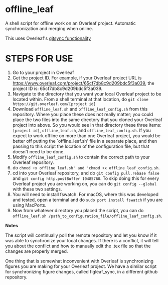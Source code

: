 # offline_leaf
A shell script for offline work on an Overleaf project. Automatic synchronization and merging when online.

This uses Overleaf's [gitsync functionality](https://www.overleaf.com/learn/how-to/Git_Integration_and_GitHub_Synchronization)

# STEPS FOR USE

1. Go to your project in Overleaf
2. Get the project ID. For example, if your Overleaf project URL is https://www.overleaf.com/project/65cf7db8c9d209bdc5f3a039, the project ID is: 65cf7db8c9d209bdc5f3a039.
3. Navigate to the directory that you want your local Overleaf project to be located within. From a shell terminal at that location, do `git clone https://git.overleaf.com/[project id]`
4. Download `offline_leaf.sh` and `offline_leaf_config.sh` from this repository. Where you place these does not really matter; you could place the two files into the same directory that you cloned your Overleaf project into above. So you would see in that directory these three items: `[project id]`, `offline_leaf.sh`, and `offline_leaf_config.sh`. If you expect to work offline on more than one Overleaf project, you would be better off putting the `offline_leaf.sh' file in a separate place, and then passing to this script the location of the configuration file, but that doesn't need to be done. 
6. Modify `offline_leaf_config.sh` to contain the correct path to your Overleaf repository.
7. do `chmod +x offline_leaf.sh' and 'chmod +x offline_leaf_config.sh`.
8. cd into your Overleaf repository, and do `git config pull.rebase false` and `git config http.postBuffer 10485760`. To skip doing this for every Overleaf project you are working on, you can do `git config --global` with these two settings.
9. You will need to install fswatch. For macOS, where this was developed and tested, open a terminal and do `sudo port install fswatch` if you are using MacPorts. 
10. Now from whatever directory you placed the script, you can do `offline_leaf.sh /path_to_configuration_file/offline_leaf_config.sh`.


**Notes**

The script will continually poll the remote repository and let you know if it was able to synchronize your local changes. If there is a conflict, it will tell you about the conflict and how to manually edit the .tex file so that the changes are properly merged.

One thing that is somewhat inconvenient with Overleaf is synchronizing figures you are making for your Overleaf project. We have a similar script for synchronizing figure changes, called figleaf_sync, in a different github repository.

